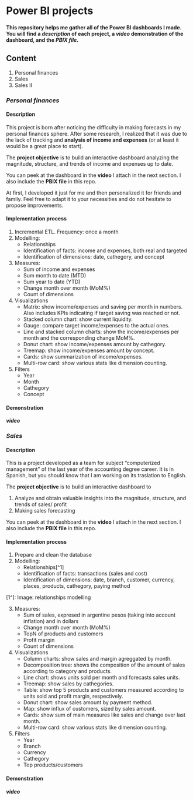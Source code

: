 # Power BI projects
#### This repository helps me gather all of the Power BI dashboards I made. You will find a _description_ of each project, a _video_ demonstration of the dashboard, and the _PBIX file_.

## Content
1. Personal finances
2. Sales
3. Sales II

### _Personal finances_
#### Description
This project is born after noticing the difficulty in making forecasts in my personal finances sphere. After some research, I realized that it was due to the lack of tracking and **analysis of income and expenses** (or at least it would be a great place to start).

The **project objective** is to build an interactive dashboard analyzing the magnitude, structure, and trends of income and expenses up to date.

You can peek at the dashboard in the **video** I attach in the next section. I also include the **PBIX file** in this repo.

At first, I developed it just for me and then personalized it for friends and family. Feel free to adapt it to your necessities and do not hesitate to propose improvements.

#### Implementation process
1. Incremental ETL. Frequency: once a month 
2. Modelling: 
   - Relationships
   - Identification of facts: income and expenses, both real and targeted
   - Identification of dimensions: date, cathegory, and concept
3. Measures: 
   - Sum of income and expenses
   - Sum month to date (MTD)
   - Sum year to date (YTD)
   - Change month over month (MoM%) 
   - Count of dimensions
4. Visualizations
   - Matrix: show income/expenses and saving per month in numbers. Also includes KPIs indicating if target saving was reached or not.
   - Stacked column chart: show current liquidity.
   - Gauge: compare target income/expenses to the actual ones.
   - Line and stacked column charts: show the income/expenses per month and the corresponding change MoM%.
   - Donut chart: show income/expenses amount by cathegory.
   - Treemap: show income/expenses amount by concept.
   - Cards: show summarization of income/expenses.
   - Multi-row card: show various stats like dimension counting.
5. Filters
   - Year
   - Month
   - Cathegory
   - Concept

#### Demonstration

**_video_**

### _Sales_
#### Description
This is a project developed as a team for subject “computerized management” of the last year of the accounting degree career. It is in Spanish, but you should know that I am working on its traslation to English. 

The **project objective** is to build an interactive dashboard to
1.	Analyze and obtain valuable insights into the magnitude, structure, and trends of sales/ profit
2.	Making sales forecasting

You can peek at the dashboard in the **video** I attach in the next section. I also include the **PBIX file** in this repo.

#### Implementation process
1. Prepare and clean the database
2. Modelling: 
   - Relationships[^1]
   - Identification of facts: transactions (sales and cost)
   - Identification of dimensions: date, branch, customer, currency, places, products, cathegory, paying method

[1^]: Image: relationships modelling

3. Measures: 
   - Sum of sales, expresed in argentine pesos (taking into account inflation) and in dollars
   - Change month over month (MoM%) 
   - TopN of products and customers
   - Profit margin
   - Count of dimensions
4. Visualizations
   - Column charts: show sales and margin agreggated by month.
   - Decomposition tree: shows the composition of the amount of sales according to category and products.
   - Line chart: shows units sold per month and forecasts sales units.
   - Treemap: show sales by cathegories.
   - Table: show top 5 products and customers measured according to units sold and profit margin, respectively.
   - Donut chart: show sales amount by payment method.
   - Map: show influx of customers, sized by sales amount.
   - Cards: show sum of main measures like sales and change over last month.
   - Multi-row card: show various stats like dimension counting.
5. Filters
   - Year
   - Branch
   - Currency
   - Cathegory
   - Top products/customers

#### Demonstration

**_video_**


